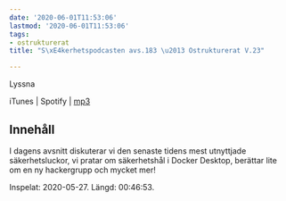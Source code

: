 ```yaml
---
date: '2020-06-01T11:53:06'
lastmod: '2020-06-01T11:53:06'
tags:
- ostrukturerat
title: "S\xE4kerhetspodcasten avs.183 \u2013 Ostrukturerat V.23"

---
```

Lyssna

iTunes \| Spotify \| [mp3](https://traffic.libsyn.com/secure/sakerhetspodcasten/2020-05-27_Ostrukturerat.mp3)

## Innehåll

I dagens avsnitt diskuterar vi den senaste tidens mest utnyttjade säkerhetsluckor,
vi pratar om säkerhetshål i Docker Desktop, berättar lite om en ny hackergrupp och mycket mer!

Inspelat: 2020-05-27. Längd: 00:46:53.

